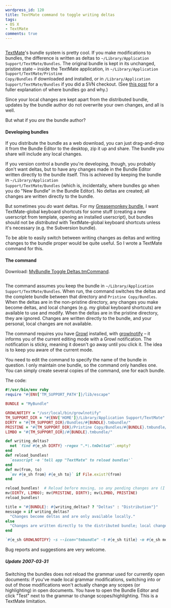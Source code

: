 ```yaml
---
wordpress_id: 120
title: TextMate command to toggle writing deltas
tags:
- OS X
- TextMate
comments: true
---
```

<img src="https://henrik.nyh.se/filer/TMBundle.png" alt="" class="left" />

<a href="http://macromates.com/">TextMate</a>'s bundle system is pretty cool. If you make modifications to bundles, the difference is written as deltas to <code>~/Library/Application Support/<wbr />TextMate/<wbr />Bundles</code>. The original bundle is kept in its unchanged, pristine state – inside the TextMate application, in <code>~/Library/Application Support/<wbr />TextMate/<wbr />Pristine Copy/Bundles</code> if downloaded and installed, or in <code>/Library/Application Support/<wbr />TextMate/<wbr />Bundles</code> if you did a SVN checkout. (See <a href="http://blog.circlesixdesign.com/2007/03/02/textmate-bundles-explained/">this post</a> for a fuller explanation of where bundles go and why.)

Since your local changes are kept apart from the distributed bundle, updates by the bundle author do not overwrite your own changes, and all is well.

But what if you <em>are</em> the bundle author?

<!--more-->

<h4>Developing bundles</h4>

If you distribute the bundle as a web download, you can just drag-and-drop it from the Bundle Editor to the desktop, zip it up and share. The bundle you share will include any local changes.

If you version control a bundle you're developing, though, you probably don't want deltas, but to have any changes made in the Bundle Editor written directly to the bundle itself. This is achieved by keeping the bundle in <code>~/Library/Application Support/<wbr />TextMate/<wbr />Bundles</code> (which is, incidentally, where bundles go when you do "New Bundle" in the Bundle Editor). No deltas are created; all changes are written directly to the bundle.

But sometimes you <em>do</em> want deltas. For my <a href="https://henrik.nyh.se/2007/03/textmate-greasemonkey-bundle-in-official-repository/">Greasemonkey bundle</a>, I want TextMate-global keyboard shortcuts for some stuff (creating a new userscript from template, opening an installed userscript), but bundles should not be <em>distributed</em> with TextMate-global keyboard shortcuts unless it's necessary (e.g. the Subversion bundle).

To be able to easily switch between writing changes as deltas and writing changes to the bundle proper would be quite useful. So I wrote a TextMate command for this.

<h4>The command</h4>

Download: <a href="https://henrik.nyh.se/filer/MyBundle%20Toggle%20Deltas.tmCommand">MyBundle Toggle Deltas.tmCommand</a>.

<img src="https://henrik.nyh.se/filer/gm_toggle_deltas-growl.png" alt="" class="right" />

The command assumes you keep the bundle in <code>~/Library/Application Support/<wbr />TextMate/<wbr />Bundles</code>. When run, the command switches the deltas and the complete bundle between that directory and <code>Pristine Copy/Bundles</code>. When the deltas are in the non-pristine directory, any changes you make become deltas, and local changes (e.g. my global keyboard shortcuts) are available to use and modify. When the deltas are in the pristine directory, they are ignored. Changes are written directly to the bundle, and your personal, local changes are not available.

The command requires you have <a href="http://growl.info/">Growl</a> installed, with <a href="http://growl.info/documentation/growlnotify.php">growlnotify</a> – it informs you of the current editing mode with a Growl notification. The notification is sticky, meaning it doesn't go away until you click it. The idea is to keep you aware of the current mode.

You need to edit the command to specify the name of the bundle in question. I only maintain one bundle, so the command only handles one. You can simply create several copies of the command, one for each bundle.

The code:

``` ruby
#!/usr/bin/env ruby
require "#{ENV['TM_SUPPORT_PATH']}/lib/escape"

BUNDLE = "MyBundle"

GROWLNOTIFY = "/usr/local/bin/growlnotify"
TM_SUPPORT_DIR = "#{ENV['HOME']}/Library/Application Support/TextMate"
DIRTY = "#{TM_SUPPORT_DIR}/Bundles/#{BUNDLE}.tmbundle/"
PRISTINE = "#{TM_SUPPORT_DIR}/Pristine Copy/Bundles/#{BUNDLE}.tmbundle/"
LIMBO = "#{TM_SUPPORT_DIR}/#{BUNDLE}.tmbundle/"

def writing_deltas?
  not `find #{e_sh DIRTY} -regex ".*\.tmDelta$"`.empty?
end
def reload_bundles!
  `osascript -e 'tell app "TextMate" to reload bundles'`
end
def mv(from, to)
  `mv #{e_sh from} #{e_sh to}` if File.exist?(from)
end

reload_bundles!  # Reload before moving, so any pending changes are (I hope) written to the right place
mv(DIRTY, LIMBO); mv(PRISTINE, DIRTY); mv(LIMBO, PRISTINE)
reload_bundles!

title = "#{BUNDLE}: #{writing_deltas? ? "Deltas" : "Distribution"}"
message = if writing_deltas?
  "Changes become deltas and are only available locally."
else
  "Changes are written directly to the distributed bundle; local changes are unavailable."
end

`#{e_sh GROWLNOTIFY} -s --icon="tmbundle" -t #{e_sh title} -m #{e_sh message}`
```

Bug reports and suggestions are very welcome.

<div class="updated">
<h5>Update 2007-03-31</h5>

Switching the bundles does not reload the grammar used for currently open documents: if you've made local grammar modifications, switching into or out of those modifications won't actually change any scopes (or highlighting) in open documents. You have to open the Bundle Editor and click "Test" next to the grammar to change scopes/highlighting. This is a TextMate limitation.
</div>
